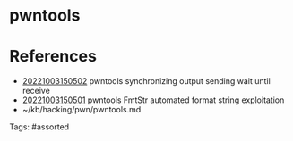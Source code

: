 # pwntools

# References
- [20221003150502](/zet/20221003150502/) pwntools synchronizing output sending wait until receive
- [20221003150501](/zet/20221003150501/) pwntools FmtStr automated format string exploitation
- ~/kb/hacking/pwn/pwntools.md

Tags:
    #assorted

